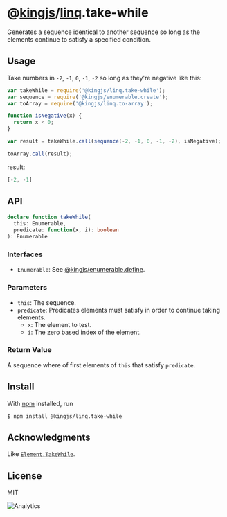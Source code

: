 # @[kingjs](https://www.npmjs.com/package/kingjs)/[linq](https://www.npmjs.com/package/@kingjs/linq).take-while
Generates a sequence identical to another sequence so long as the elements continue to satisfy a specified condition.
## Usage
Take numbers in `-2`, `-1`, `0`, `-1`, `-2` so long as they're negative like this:
```js
var takeWhile = require('@kingjs/linq.take-while');
var sequence = require('@kingjs/enumerable.create');
var toArray = require('@kingjs/linq.to-array');

function isNegative(x) {
  return x < 0;
}

var result = takeWhile.call(sequence(-2, -1, 0, -1, -2), isNegative);

toArray.call(result);
```
result:
```js
[-2, -1]
```
## API
```ts
declare function takeWhile(
  this: Enumerable,
  predicate: function(x, i): boolean
): Enumerable
```
### Interfaces
- `Enumerable`: See [@kingjs/enumerable.define](https://www.npmjs.com/package/@kingjs/enumerable.define).

### Parameters
- `this`: The sequence.
- `predicate`: Predicates elements must satisfy in order to continue taking elements.
  - `x`: The element to test.
  - `i`: The zero based index of the element.

### Return Value
A sequence where of first elements of `this` that satisfy `predicate`. 

## Install
With [npm](https://npmjs.org/) installed, run
```
$ npm install @kingjs/linq.take-while
```
## Acknowledgments
Like [`Element.TakeWhile`](https://msdn.microsoft.com/en-us/library/bb548775(v=vs.110).aspx).
## License
MIT

![Analytics](https://analytics.kingjs.net/linq/take-while)